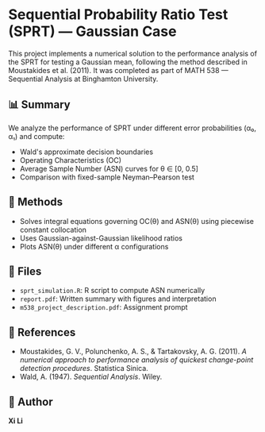 # Sequential Probability Ratio Test (SPRT) — Gaussian Case

This project implements a numerical solution to the performance analysis of the SPRT for testing a Gaussian mean, following the method described in Moustakides et al. (2011). It was completed as part of MATH 538 — Sequential Analysis at Binghamton University.

## 📊 Summary

We analyze the performance of SPRT under different error probabilities (α₀, α₁) and compute:

- Wald's approximate decision boundaries
- Operating Characteristics (OC)
- Average Sample Number (ASN) curves for θ ∈ [0, 0.5]
- Comparison with fixed-sample Neyman–Pearson test

## 🧮 Methods

- Solves integral equations governing OC(θ) and ASN(θ) using piecewise constant collocation
- Uses Gaussian-against-Gaussian likelihood ratios
- Plots ASN(θ) under different α configurations

## 📁 Files

- `sprt_simulation.R`: R script to compute ASN numerically
- `report.pdf`: Written summary with figures and interpretation
- `m538_project_description.pdf`: Assignment prompt

## 🔗 References

- Moustakides, G. V., Polunchenko, A. S., & Tartakovsky, A. G. (2011). *A numerical approach to performance analysis of quickest change-point detection procedures*. Statistica Sinica.
- Wald, A. (1947). *Sequential Analysis*. Wiley.

## 👤 Author

**Xi Li**  

